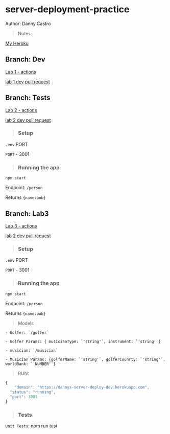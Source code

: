 # server-deployment-practice

Author: Danny Castro

> Notes

[My Heroku](https://dannys-server-deploy-dev.herokuapp.com)

## Branch: Dev

[Lab 1 - actions](https://github.com/Dcastro99/server-deployment-practice/actions)

[lab 1 dev pull request](https://github.com/Dcastro99/server-deployment-practice/pull/1)

## Branch: Tests

[Lab 2 - actions](https://github.com/Dcastro99/server-deployment-practice/actions)

[lab 2 dev pull request](https://github.com/Dcastro99/server-deployment-practice/pull/6)

> ### Setup

`.env` PORT

`PORT` - 3001

> ### Running the app

`npm start`

Endpoint: `/person`

Returns `{name:bob}`

## Branch: Lab3

[Lab 3 - actions](https://github.com/Dcastro99/server-deployment-practice/actions)

[lab 2 dev pull request](https://github.com/Dcastro99/server-deployment-practice/pull/11)

> ### Setup

`.env` PORT

`PORT` - 3001

> ### Running the app

`npm start`

Endpoint: `/person`

Returns `{name:bob}`

> Models
```
- Golfer: `/golfer`

- Golfer Params: { musicianType: `'string'`, instrument: `'string'`}
```
```
- musician: `/musician`

- Musician Params: {golferName: `'string'`, golferCounrty: `'string'`, worldRank: `'NUMBER'`}
```
> RUN:
```javascript
{
    "domain": "https://dannys-server-deploy-dev.herokuapp.com",
  "status": "running",
  "port": 3001
}
```

> ### Tests

`Unit Tests`: npm run test
